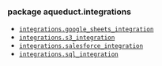 ### package aqueduct.integrations
* [`integrations.google_sheets_integration`](https://docs.aqueducthq.com/api-reference/sdk-reference/package-aqueduct/package-aqueduct.integrations/aqueduct.integrations.google_sheets_integration)
* [`integrations.s3_integration`](https://docs.aqueducthq.com/api-reference/sdk-reference/package-aqueduct/package-aqueduct.integrations/aqueduct.integrations.s3_integration)
* [`integrations.salesforce_integration`](https://docs.aqueducthq.com/api-reference/sdk-reference/package-aqueduct/package-aqueduct.integrations/aqueduct.integrations.salesforce_integration)
* [`integrations.sql_integration`](https://docs.aqueducthq.com/api-reference/sdk-reference/package-aqueduct/package-aqueduct.integrations/aqueduct.integrations.sql_integration)
